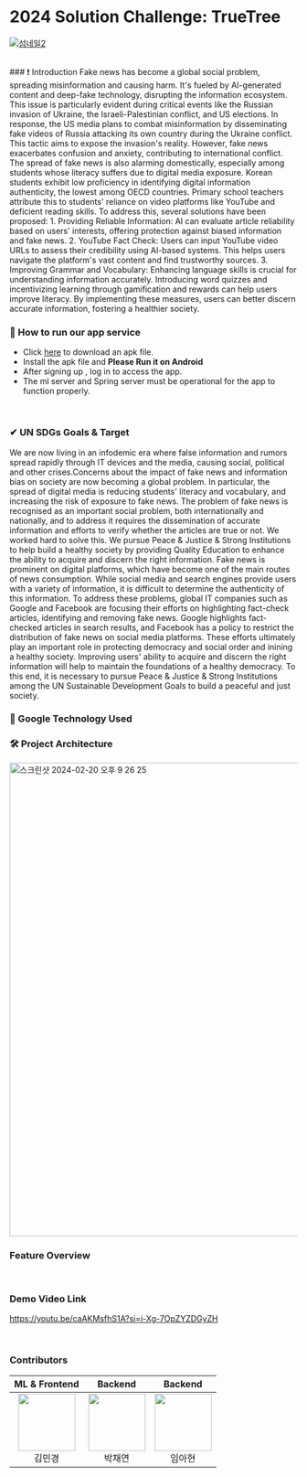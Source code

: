# 2024 Solution Challenge: TrueTree
[![섬네일2](https://github.com/2024-FactChecker-SolutionChallenge/.github/assets/80513699/d0634267-3f41-4f88-ba58-84caad146473)](https://youtu.be/caAKMsfhS1A?si=YCi3jgXgVWx-P3XT)

<br>
### ❗️ Introduction
Fake news has become a global social problem, spreading misinformation and causing harm. It's fueled by AI-generated content and deep-fake technology, disrupting the information ecosystem. This issue is particularly evident during critical events like the Russian invasion of Ukraine, the Israeli-Palestinian conflict, and US elections.
In response, the US media plans to combat misinformation by disseminating fake videos of Russia attacking its own country during the Ukraine conflict. This tactic aims to expose the invasion's reality. However, fake news exacerbates confusion and anxiety, contributing to international conflict.
The spread of fake news is also alarming domestically, especially among students whose literacy suffers due to digital media exposure. Korean students exhibit low proficiency in identifying digital information authenticity, the lowest among OECD countries. Primary school teachers attribute this to students' reliance on video platforms like YouTube and deficient reading skills.
To address this, several solutions have been proposed:
1. Providing Reliable Information: AI can evaluate article reliability based on users' interests, offering protection against biased information and fake news.
2. YouTube Fact Check: Users can input YouTube video URLs to assess their credibility using AI-based systems. This helps users navigate the platform's vast content and find trustworthy sources.
3. Improving Grammar and Vocabulary: Enhancing language skills is crucial for understanding information accurately. Introducing word quizzes and incentivizing learning through gamification and rewards can help users improve literacy.
By implementing these measures, users can better discern accurate information, fostering a healthier society.
<br>

### 📲 How to run our app service
- Click [here](https://drive.google.com/file/d/1DTCVnC_HgaEpXLwpEMLQHlceZf4jSuKA/view?usp=drive_link) to download an apk file.
- Install the apk file and **Please Run it on Android**
- After signing up ,  log in to access the app.
- The ml server and Spring server must be operational for the app to function properly.
<br>

### ✔ UN SDGs Goals & Target
We are now living in an infodemic era where false information and rumors spread rapidly through IT devices and the media, causing social, political and other crises.Concerns about the impact of fake news and information bias on society are now becoming a global problem. In particular, the spread of digital media is reducing students' literacy and vocabulary, and increasing the risk of exposure to fake news. The problem of fake news is recognised as an important social problem, both internationally and nationally, and to address it requires the dissemination of accurate information and efforts to verify whether the articles are true or not. We worked hard to solve this. We pursue Peace & Justice & Strong Institutions to help build a healthy society by providing Quality Education to enhance the ability to acquire and discern the right information.
Fake news is prominent on digital platforms, which have become one of the main routes of news consumption. While social media and search engines provide users with a variety of information, it is difficult to determine the authenticity of this information. To address these problems, global IT companies such as Google and Facebook are focusing their efforts on highlighting fact-check articles, identifying and removing fake news. Google highlights fact-checked articles in search results, and Facebook has a policy to restrict the distribution of fake news on social media platforms.
These efforts ultimately play an important role in protecting democracy and social order and inining a healthy society. Improving users' ability to acquire and discern the right information will help to maintain the foundations of a healthy democracy. To this end, it is necessary to pursue Peace & Justice & Strong Institutions among the UN Sustainable Development Goals to build a peaceful and just society.
<br>

### 🔧 Google Technology Used

### 🛠 Project Architecture
<img width="829" alt="스크린샷 2024-02-20 오후 9 26 25" src="https://github.com/2024-FactChecker-SolutionChallenge/.github/assets/80513699/ccf5da84-f834-4364-94e6-596278bf4ee6">
<br>

### Feature Overview

<br>

### Demo Video Link
https://youtu.be/caAKMsfhS1A?si=i-Xg-7OpZYZDGyZH

<br>

### Contributors
| ML & Frontend | Backend | Backend | 
|:----------:|:----------:|:----------:|
| [<img src="https://avatars.githubusercontent.com/u/81565724?v=4" alt="" style="width:100px;100px;">](https://github.com/yulleta)<br/><div align="center">김민경</div> | [<img src="https://avatars.githubusercontent.com/u/61193581?v=4" alt="" style="width:100px;100px;">](https://github.com/Yeon-chae)<br/><div align="center">박채연</div> | [<img src="https://avatars.githubusercontent.com/u/80513699?v=4" alt="" style="width:100px;100px;">](https://github.com/ahyeon-github) <br/><div align="center">임아현</div>
